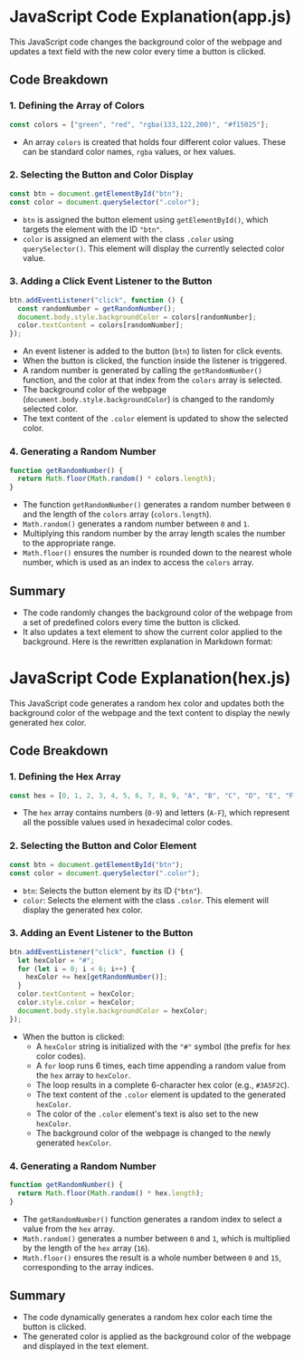 # JavaScript Code Explanation(app.js)

This JavaScript code changes the background color of the webpage and updates a text field with the new color every time a button is clicked.

## Code Breakdown

### 1. Defining the Array of Colors

```js
const colors = ["green", "red", "rgba(133,122,200)", "#f15025"];
```

- An array `colors` is created that holds four different color values. These can be standard color names, `rgba` values, or hex values.

### 2. Selecting the Button and Color Display

```js
const btn = document.getElementById("btn");
const color = document.querySelector(".color");
```

- `btn` is assigned the button element using `getElementById()`, which targets the element with the ID `"btn"`.
- `color` is assigned an element with the class `.color` using `querySelector()`. This element will display the currently selected color value.

### 3. Adding a Click Event Listener to the Button

```js
btn.addEventListener("click", function () {
  const randomNumber = getRandomNumber();
  document.body.style.backgroundColor = colors[randomNumber];
  color.textContent = colors[randomNumber];
});
```

- An event listener is added to the button (`btn`) to listen for click events.
- When the button is clicked, the function inside the listener is triggered.
- A random number is generated by calling the `getRandomNumber()` function, and the color at that index from the `colors` array is selected.
- The background color of the webpage (`document.body.style.backgroundColor`) is changed to the randomly selected color.
- The text content of the `.color` element is updated to show the selected color.

### 4. Generating a Random Number

```js
function getRandomNumber() {
  return Math.floor(Math.random() * colors.length);
}
```

- The function `getRandomNumber()` generates a random number between `0` and the length of the `colors` array (`colors.length`).
- `Math.random()` generates a random number between `0` and `1`.
- Multiplying this random number by the array length scales the number to the appropriate range.
- `Math.floor()` ensures the number is rounded down to the nearest whole number, which is used as an index to access the `colors` array.

## Summary

- The code randomly changes the background color of the webpage from a set of predefined colors every time the button is clicked.
- It also updates a text element to show the current color applied to the background.
  Here is the rewritten explanation in Markdown format:

# JavaScript Code Explanation(hex.js)

This JavaScript code generates a random hex color and updates both the background color of the webpage and the text content to display the newly generated hex color.

## Code Breakdown

### 1. Defining the Hex Array

```js
const hex = [0, 1, 2, 3, 4, 5, 6, 7, 8, 9, "A", "B", "C", "D", "E", "F"];
```

- The `hex` array contains numbers (`0-9`) and letters (`A-F`), which represent all the possible values used in hexadecimal color codes.

### 2. Selecting the Button and Color Element

```js
const btn = document.getElementById("btn");
const color = document.querySelector(".color");
```

- `btn`: Selects the button element by its ID (`"btn"`).
- `color`: Selects the element with the class `.color`. This element will display the generated hex color.

### 3. Adding an Event Listener to the Button

```js
btn.addEventListener("click", function () {
  let hexColor = "#";
  for (let i = 0; i < 6; i++) {
    hexColor += hex[getRandomNumber()];
  }
  color.textContent = hexColor;
  color.style.color = hexColor;
  document.body.style.backgroundColor = hexColor;
});
```

- When the button is clicked:
  - A `hexColor` string is initialized with the `"#"` symbol (the prefix for hex color codes).
  - A `for` loop runs 6 times, each time appending a random value from the `hex` array to `hexColor`.
  - The loop results in a complete 6-character hex color (e.g., `#3A5F2C`).
  - The text content of the `.color` element is updated to the generated `hexColor`.
  - The color of the `.color` element's text is also set to the new `hexColor`.
  - The background color of the webpage is changed to the newly generated `hexColor`.

### 4. Generating a Random Number

```js
function getRandomNumber() {
  return Math.floor(Math.random() * hex.length);
}
```

- The `getRandomNumber()` function generates a random index to select a value from the `hex` array.
- `Math.random()` generates a number between `0` and `1`, which is multiplied by the length of the `hex` array (`16`).
- `Math.floor()` ensures the result is a whole number between `0` and `15`, corresponding to the array indices.

## Summary

- The code dynamically generates a random hex color each time the button is clicked.
- The generated color is applied as the background color of the webpage and displayed in the text element.
